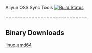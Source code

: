 Aliyun OSS Sync Tools
[![Build Status](https://drone.io/github.com/ym/aliyun-oss-sync/status.png)](https://drone.io/github.com/ym/aliyun-oss-sync/latest)

============================

Binary Downloads
-----------

[linux_amd64](https://drone.io/github.com/ym/aliyun-oss-sync/files/aliyun-oss-sync)